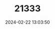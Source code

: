 ---
title: "21333"
category: "Taeromys taerae"
draft: false
date: 2024-02-22 13:03:50
languages:
  English: ["Tondano Rat", "Northeastern Mountain Taeromys"]
---